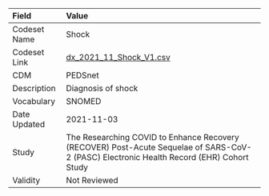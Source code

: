 |Field        |Value                                                                                                                                    |
|:------------|:----------------------------------------------------------------------------------------------------------------------------------------|
|Codeset Name |Shock                                                                                                                                    |
|Codeset Link |[dx_2021_11_Shock_V1.csv](https://github.com/PEDSnet/Variable-Dictionary/blob/main/conditions/dx_2021_11_Shock_V1.csv)                   |
|CDM          |PEDSnet                                                                                                                                  |
|Description  |Diagnosis of shock                                                                                                                       |
|Vocabulary   |SNOMED                                                                                                                                   |
|Date Updated |2021-11-03                                                                                                                               |
|Study        |The Researching COVID to Enhance Recovery (RECOVER) Post-Acute Sequelae of SARS-CoV-2 (PASC) Electronic Health Record (EHR) Cohort Study |
|Validity     |Not Reviewed                                                                                                                             |
